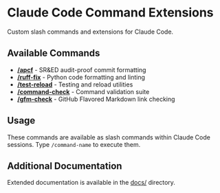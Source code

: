 # Claude Code Command Extensions

Custom slash commands and extensions for Claude Code.

## Available Commands

- **[/apcf](apcf.md)** - SR&ED audit-proof commit formatting
- **[/ruff-fix](ruff-fix.md)** - Python code formatting and linting  
- **[/test-reload](test-reload.md)** - Testing and reload utilities
- **[/command-check](command-check.md)** - Command validation suite
- **[/gfm-check](gfm-check.md)** - GitHub Flavored Markdown link checking

## Usage

These commands are available as slash commands within Claude Code sessions. Type `/command-name` to execute them.

## Additional Documentation

Extended documentation is available in the [docs/](docs/) directory.